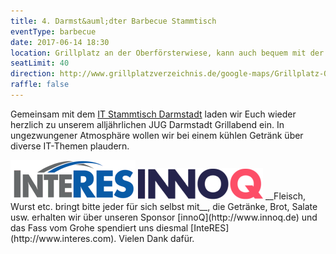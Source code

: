 ```yaml
---
title: 4. Darmst&auml;dter Barbecue Stammtisch
eventType: barbecue
date: 2017-06-14 18:30
location: Grillplatz an der Oberförsterwiese, kann auch bequem mit der Straßenbahn (Böllenfalltor) erreicht werden!
seatLimit: 40
direction: http://www.grillplatzver​zeichnis.de/google-maps/Grillplatz-Oberfoersterwiese.html		 
raffle: false
---
```


Gemeinsam mit dem [IT Stammtisch Darmstadt](http://www.it-stammtisch-darmstadt.de/) laden wir Euch wieder herzlich zu unserem alljährlichen JUG Darmstadt Grillabend ein. In ungezwungener Atmosphäre wollen wir bei einem kühlen Getränk über diverse IT-Themen plaudern.

<img src="/images/sponsors/interes.png" class="speakerpic"/>
<img src="/images/sponsors/innoq.png" class="speakerpic"/>
__Fleisch, Wurst etc. bringt bitte jeder für sich selbst mit__, die Getränke, Brot, Salate usw. erhalten wir über unseren Sponsor [innoQ](http://www.innoq.de) und das Fass vom Grohe spendiert uns diesmal [InteRES](http://www.interes.com). Vielen Dank dafür. 